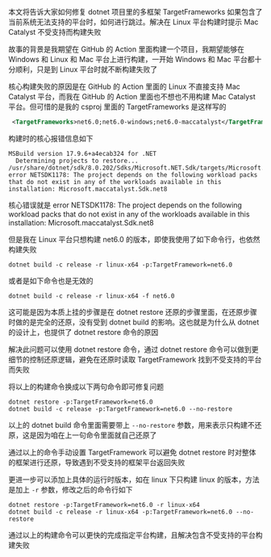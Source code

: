 本文将告诉大家如何修复 dotnet 项目里的多框架 TargetFrameworks 如果包含了当前系统无法支持的平台时，如何进行跳过。解决在 Linux 平台构建时提示 Mac Catalyst 不受支持而构建失败

<!--more-->


<!-- 发布 -->
<!-- 博客 -->

故事的背景是我期望在 GitHub 的 Action 里面构建一个项目，我期望能够在 Windows 和 Linux 和 Mac 平台上进行构建，一开始 Windows 和 Mac 平台都十分顺利，只是到 Linux 平台时就不断构建失败了

核心构建失败的原因是在 GitHub 的 Action 里面的 Linux 不直接支持 Mac Catalyst 平台，而我在 GitHub 的 Action 里面也不想也不用构建 Mac Catalyst 平台。但可惜的是我的 csproj 里面的 TargetFrameworks 是这样写的

```xml
 <TargetFrameworks>net6.0;net6.0-windows;net6.0-maccatalyst</TargetFrameworks>
```

构建时的核心报错信息如下

```
MSBuild version 17.9.6+a4ecab324 for .NET
  Determining projects to restore...
/usr/share/dotnet/sdk/8.0.202/Sdks/Microsoft.NET.Sdk/targets/Microsoft.NET.Sdk.ImportWorkloads.targets(38,5): error NETSDK1178: The project depends on the following workload packs that do not exist in any of the workloads available in this installation: Microsoft.maccatalyst.Sdk.net8
```

核心错误就是 error NETSDK1178: The project depends on the following workload packs that do not exist in any of the workloads available in this installation: Microsoft.maccatalyst.Sdk.net8

但是我在 Linux 平台只想构建 net6.0 的版本，即使我使用了如下命令行，也依然构建失败

```
dotnet build -c release -r linux-x64 -p:TargetFramework=net6.0
```

或者是如下命令也是无效的

```
dotnet build -c release -r linux-x64 -f net6.0
```

这可能是因为本质上挂的步骤是在 dotnet restore 还原的步骤里面，在还原步骤时做的是完全的还原，没有受到 dotnet build 的影响。这也就是为什么从 dotnet 的设计上，也提供了 dotnet restore 命令的原因

解决此问题可以使用 dotnet restore 命令，通过 dotnet restore 命令可以做到更细节的控制还原逻辑，避免在还原时读取 TargetFramework 找到不受支持的平台而失败

将以上的构建命令换成以下两句命令即可修复问题

```
dotnet restore -p:TargetFramework=net6.0
dotnet build -c release -p:TargetFramework=net6.0 --no-restore
```

以上的 dotnet build 命令里面需要带上 `--no-restore` 参数，用来表示只构建不还原，这是因为咱在上一句命令里面就自己还原了

通过以上的命令手动设置 TargetFramework 可以避免 dotnet restore 时对整体的框架进行还原，导致遇到不受支持的框架平台返回失败

更进一步可以添加上具体的运行时版本，如在 linux 下只构建 linux 的版本，方法是加上 `-r` 参数，修改之后的命令行如下

```
dotnet restore -p:TargetFramework=net6.0 -r linux-x64
dotnet build -c release -r linux-x64 -p:TargetFramework=net6.0 --no-restore
```

通过以上的构建命令可以更快的完成指定平台构建，且解决包含不受支持的平台构建失败
